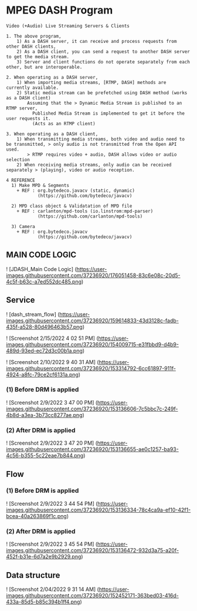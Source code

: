 # MPEG DASH Program
~~~
Video (+Audio) Live Streaming Servers & Clients

1. The above program, 
    1) As a DASH server, it can receive and process requests from other DASH clients, 
    2) As a DASH client, you can send a request to another DASH server to get the media stream.
    3) Server and client functions do not operate separately from each other, but are interoperable.

2. When operating as a DASH server, 
    1) When importing media streams, [RTMP, DASH] methods are currently available.
    2) Static media stream can be prefetched using DASH method (works as a DASH client)
        Assuming that the > Dynamic Media Stream is published to an RTMP server, 
          Published Media Stream is implemented to get it before the user requests it.
          (Acts as an RTMP client)

3. When operating as a DASH client, 
    1) When transmitting media streams, both video and audio need to be transmitted, > only audio is not transmitted from the Open API used.
        > RTMP requires video + audio, DASH allows video or audio selection
    2) When receiving media streams, only audio can be received separately > (playing), video or audio reception.

4 REFERENCE
  1) Make MPD & Segments
    + REF : org.bytedeco.javacv (static, dynamic)
            (https://github.com/bytedeco/javacv)

  2) MPD class object & Validatation of MPD file
    + REF : carlanton/mpd-tools (io.linstrom:mpd-parser)
            (https://github.com/carlanton/mpd-tools)

  3) Camera
    + REF : org.bytedeco.javacv
            (https://github.com/bytedeco/javacv)

~~~
## MAIN CODE LOGIC
! [JDASH_Main Code Logic] (https://user-images.githubusercontent.com/37236920/176051458-83c6e08c-20d5-4c5f-b63c-a7ed552dc485.png)
  
## Service
! [dash_stream_flow] (https://user-images.githubusercontent.com/37236920/159614833-43d3128c-fadb-435f-a528-80d496463b57.png)
  
  
! [Screenshot 2/15/2022 4 02 51 PM] (https://user-images.githubusercontent.com/37236920/154009715-e31fbbd9-d4b9-489d-93ed-ec72d3c00b1a.png)
  
! [Screenshot 2/10/2022 9 40 31 AM] (https://user-images.githubusercontent.com/37236920/153314792-6cc61897-911f-4924-a8fc-79ce2cf6131a.png)
  
### (1) Before DRM is applied
! [Screenshot 2/9/2022 3 47 00 PM] (https://user-images.githubusercontent.com/37236920/153136606-7c5bbc7c-249f-4b8d-a3ea-3b73cc8277ae.png)
  
### (2) After DRM is applied
! [Screenshot 2/9/2022 3 47 20 PM] (https://user-images.githubusercontent.com/37236920/153136655-ae0c1257-ba93-4c56-b355-5c22eae7b844.png)
  
## Flow
### (1) Before DRM is applied
! [Screenshot 2/9/2022 3 44 54 PM] (https://user-images.githubusercontent.com/37236920/153136334-78c4ca9a-ef10-42f1-bcea-40a263869f1c.png)
  
### (2) After DRM is applied
! [Screenshot 2/9/2022 3 45 54 PM] (https://user-images.githubusercontent.com/37236920/153136472-932d3a75-a20f-452f-b31e-6d7a2e9b2929.png)
  
## Data structure
! [Screenshot 2/04/2022 9 31 14 AM] (https://user-images.githubusercontent.com/37236920/152452171-363bed03-416d-433a-85d5-b85c394b1ff4.png)
  
